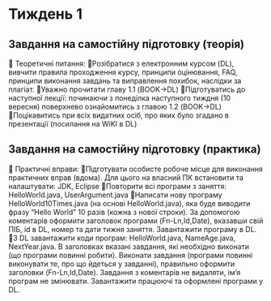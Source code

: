 # Тиждень 1

## Завдання на самостійну підготовку (теорія)
 Теоретичні питання:
Розібратися з електронним курсом (DL), вивчити правила проходження курсу,
принципи оцінювання, FAQ, принципи виконання завдань та виправлення похибок,
наслідки за плагіат.
Уважно прочитати главу 1.1 (BOOK->DL)
Підготуватись до наступної лекції: починаючи з понеділка наступного тиждня (10
вересня) поверхнево ознайомитись з главою 1.2 (BOOK->DL)
Поцікавитись при всіх видатних осіб, про яких було згадано в презентації (посилання
на WiKI в DL)

## Завдання на самостійну підготовку (практика)
 Практичні вправи:
Підготувати особисте робоче місце для виконання практичних вправ (вдома). Для
цього на власний ПК встановити та налаштувати: JDK, Eclipse
Повторити всі програми з заняття: HelloWorld.java, UserArgument.java
Написати нову програму HelloWorld10Times.java (на основі HelloWorld.java), яка
буде виводити фразу “Hello World” 10 разів (кожна з нової строки). За допомогою
коментарів оформити заголовок програми (Fn-Ln,Id,Date), вказавши свій ПІБ, id в DL,
номер та дати тижня заняття. Завантажити програму в DL.
З DL завантажити коди програм: HelloWorld.java, NameAge.java, NextYear.java. В
заголовках вказані завдання, які необхідно виконати (що програми повинні робити).
Виконати завдання (програми повинні виконувати те, про що йдеться у завданні),
правильно оформити заголовки (Fn-Ln,Id,Date). Завдання з коментарів не
видаляти, ім’я програм не змінювати. Завантажити працюючі та оформлені
програми у DL.